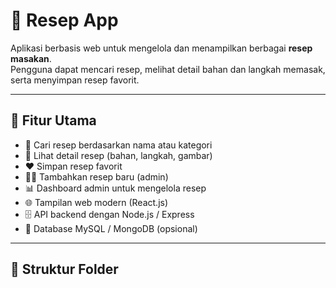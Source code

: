 # 🍲 Resep App

Aplikasi berbasis web untuk mengelola dan menampilkan berbagai **resep masakan**.  
Pengguna dapat mencari resep, melihat detail bahan dan langkah memasak, serta menyimpan resep favorit.

---

## 🚀 Fitur Utama
- 🔎 Cari resep berdasarkan nama atau kategori  
- 📑 Lihat detail resep (bahan, langkah, gambar)  
- ❤️ Simpan resep favorit  
- 👩‍🍳 Tambahkan resep baru (admin)  
- 📊 Dashboard admin untuk mengelola resep  
- 🌐 Tampilan web modern (React.js)  
- 🗄️ API backend dengan Node.js / Express  
- 💾 Database MySQL / MongoDB (opsional)  

---

## 📂 Struktur Folder
